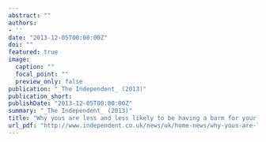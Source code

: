 ```yaml
---
abstract: ""
authors:
- ''
date: "2013-12-05T00:00:00Z"
doi: ""
featured: true
image:
  caption: ""
  focal_point: ""
  preview_only: false
publication: "_The Independent_ (2013)"
publication_short: 
publishDate: "2013-12-05T00:00:00Z"
summary: "_The Independent_ (2013)"
title: "Why yous are less and less likely to be having a barm for your tea"
url_pdf: "http://www.independent.co.uk/news/uk/home-news/why-yous-are-less-and-less-likely-to-be-having-a-barm-for-your-tea-the-southern-way-of-speaking-is-spreading-say-researchers-8985889.html"
---
```

